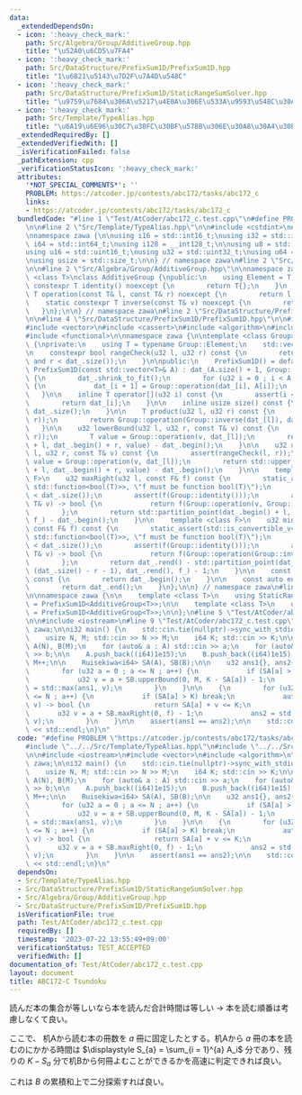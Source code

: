 ```yaml
---
data:
  _extendedDependsOn:
  - icon: ':heavy_check_mark:'
    path: Src/Algebra/Group/AdditiveGroup.hpp
    title: "\u52A0\u6CD5\u7FA4"
  - icon: ':heavy_check_mark:'
    path: Src/DataStructure/PrefixSum1D/PrefixSum1D.hpp
    title: "1\u6B21\u5143\u7D2F\u7A4D\u548C"
  - icon: ':heavy_check_mark:'
    path: Src/DataStructure/PrefixSum1D/StaticRangeSumSolver.hpp
    title: "\u9759\u7684\u306A\u5217\u4E0A\u306E\u533A\u9593\u548C\u30AF\u30A8\u30EA"
  - icon: ':heavy_check_mark:'
    path: Src/Template/TypeAlias.hpp
    title: "\u6A19\u6E96\u30C7\u30FC\u30BF\u578B\u306E\u30A8\u30A4\u30EA\u30A2\u30B9"
  _extendedRequiredBy: []
  _extendedVerifiedWith: []
  _isVerificationFailed: false
  _pathExtension: cpp
  _verificationStatusIcon: ':heavy_check_mark:'
  attributes:
    '*NOT_SPECIAL_COMMENTS*': ''
    PROBLEM: https://atcoder.jp/contests/abc172/tasks/abc172_c
    links:
    - https://atcoder.jp/contests/abc172/tasks/abc172_c
  bundledCode: "#line 1 \"Test/AtCoder/abc172_c.test.cpp\"\n#define PROBLEM \"https://atcoder.jp/contests/abc172/tasks/abc172_c\"\
    \n\n#line 2 \"Src/Template/TypeAlias.hpp\"\n\n#include <cstdint>\n#include <cstddef>\n\
    \nnamespace zawa {\n\nusing i16 = std::int16_t;\nusing i32 = std::int32_t;\nusing\
    \ i64 = std::int64_t;\nusing i128 = __int128_t;\n\nusing u8 = std::uint8_t;\n\
    using u16 = std::uint16_t;\nusing u32 = std::uint32_t;\nusing u64 = std::uint64_t;\n\
    \nusing usize = std::size_t;\n\n} // namespace zawa\n#line 2 \"Src/DataStructure/PrefixSum1D/StaticRangeSumSolver.hpp\"\
    \n\n#line 2 \"Src/Algebra/Group/AdditiveGroup.hpp\"\n\nnamespace zawa {\n\ntemplate\
    \ <class T>\nclass AdditiveGroup {\npublic:\n    using Element = T;\n    static\
    \ constexpr T identity() noexcept {\n        return T{};\n    }\n    static constexpr\
    \ T operation(const T& l, const T& r) noexcept {\n        return l + r;\n    }\n\
    \    static constexpr T inverse(const T& v) noexcept {\n        return -v;\n \
    \   }\n};\n\n} // namespace zawa\n#line 2 \"Src/DataStructure/PrefixSum1D/PrefixSum1D.hpp\"\
    \n\n#line 4 \"Src/DataStructure/PrefixSum1D/PrefixSum1D.hpp\"\n\n#include <cmath>\n\
    #include <vector>\n#include <cassert>\n#include <algorithm>\n#include <type_traits>\n\
    #include <functional>\n\nnamespace zawa {\n\ntemplate <class Group>\nclass PrefixSum1D\
    \ {\nprivate:\n    using T = typename Group::Element;\n    std::vector<T> dat_;\n\
    \n    constexpr bool rangeCheck(u32 l, u32 r) const {\n        return (l <= r\
    \ and r < dat_.size());\n    }\n\npublic:\n    PrefixSum1D() = default; \n   \
    \ PrefixSum1D(const std::vector<T>& A) : dat_(A.size() + 1, Group::identity())\
    \ {\n        dat_.shrink_to_fit();\n        for (u32 i = 0 ; i < A.size() ; i++)\
    \ {\n            dat_[i + 1] = Group::operation(dat_[i], A[i]);\n        }\n \
    \   }\n\n    inline T operator[](u32 i) const {\n        assert(i < dat_.size());\n\
    \        return dat_[i];\n    }\n\n    inline usize size() const {\n        return\
    \ dat_.size();\n    }\n\n    T product(u32 l, u32 r) const {\n        assert(rangeCheck(l,\
    \ r));\n        return Group::operation(Group::inverse(dat_[l]), dat_[r]);\n \
    \   }\n\n    u32 lowerBound(u32 l, u32 r, const T& v) const {\n        assert(rangeCheck(l,\
    \ r));\n        T value = Group::operation(v, dat_[l]);\n        return std::lower_bound(dat_.begin()\
    \ + l, dat_.begin() + r, value) - dat_.begin();\n    }\n\n    u32 upperBound(u32\
    \ l, u32 r, const T& v) const {\n        assert(rangeCheck(l, r));\n        T\
    \ value = Group::operation(v, dat_[l]);\n        return std::upper_bound(dat_.begin()\
    \ + l, dat_.begin() + r, value) - dat_.begin();\n    }\n\n    template <class\
    \ F>\n    u32 maxRight(u32 l, const F& f) const {\n        static_assert(std::is_convertible_v<decltype(f),\
    \ std::function<bool(T)>>, \"f must be function bool(T)\");\n        assert(l\
    \ < dat_.size());\n        assert(f(Group::identity()));\n        auto f_ = [&](const\
    \ T& v) -> bool {\n            return f(Group::operation(v, Group::inverse(dat_[l])));\n\
    \        };\n        return std::partition_point(dat_.begin() + l, dat_.end(),\
    \ f_) - dat_.begin();\n    }\n\n    template <class F>\n    u32 minLeft(u32 r,\
    \ const F& f) const {\n        static_assert(std::is_convertible_v<decltype(f),\
    \ std::function<bool(T)>>, \"f must be function bool(T)\");\n        assert(r\
    \ < dat_.size());\n        assert(f(Group::identity()));\n        auto f_ = [&](const\
    \ T& v) -> bool {\n            return f(Group::operation(Group::inverse(v), dat_[r]));\n\
    \        };\n        return dat_.rend() - std::partition_point(dat_.rbegin() +\
    \ (dat_.size() - r - 1), dat_.rend(), f_) - 1;\n    }\n\n    const auto begin()\
    \ const {\n        return dat_.begin();\n    }\n\n    const auto end() const {\n\
    \        return dat_.end();\n    }\n};\n\n} // namespace zawa\n#line 5 \"Src/DataStructure/PrefixSum1D/StaticRangeSumSolver.hpp\"\
    \n\nnamespace zawa {\n\n    template <class T>\n    using StaticRangeSumSolver\
    \ = PrefixSum1D<AdditiveGroup<T>>;\n\n    template <class T>\n    using Ruisekiwa\
    \ = PrefixSum1D<AdditiveGroup<T>>;\n\n};\n#line 5 \"Test/AtCoder/abc172_c.test.cpp\"\
    \n\n#include <iostream>\n#line 9 \"Test/AtCoder/abc172_c.test.cpp\"\n\nusing namespace\
    \ zawa;\n\ni32 main() {\n    std::cin.tie(nullptr)->sync_with_stdio(false);\n\n\
    \    usize N, M; std::cin >> N >> M;\n    i64 K; std::cin >> K;\n\n    std::vector<i64>\
    \ A(N), B(M);\n    for (auto& a : A) std::cin >> a;\n    for (auto& b : B) std::cin\
    \ >> b;\n\n    A.push_back((i64)1e15);\n    B.push_back((i64)1e15);\n    N++;\
    \ M++;\n\n    Ruisekiwa<i64> SA(A), SB(B);\n\n    u32 ans1{}, ans2{};\n\n    {\n\
    \        for (u32 a = 0 ; a <= N ; a++) {\n            if (SA[a] > K) break;\n\
    \            u32 v = a + SB.upperBound(0, M, K - SA[a]) - 1;\n            ans1\
    \ = std::max(ans1, v);\n        }\n    }\n\n    {\n        for (u32 a = 0 ; a\
    \ <= N ; a++) {\n            if (SA[a] > K) break;\n            auto f = [&](i64\
    \ v) -> bool {\n                return SA[a] + v <= K;\n            };\n     \
    \       u32 v = a + SB.maxRight(0, f) - 1;\n            ans2 = std::max(ans2,\
    \ v);\n        }\n    }\n\n    assert(ans1 == ans2);\n\n    std::cout << ans1\
    \ << std::endl;\n}\n"
  code: "#define PROBLEM \"https://atcoder.jp/contests/abc172/tasks/abc172_c\"\n\n\
    #include \"../../Src/Template/TypeAlias.hpp\"\n#include \"../../Src/DataStructure/PrefixSum1D/StaticRangeSumSolver.hpp\"\
    \n\n#include <iostream>\n#include <vector>\n#include <algorithm>\n\nusing namespace\
    \ zawa;\n\ni32 main() {\n    std::cin.tie(nullptr)->sync_with_stdio(false);\n\n\
    \    usize N, M; std::cin >> N >> M;\n    i64 K; std::cin >> K;\n\n    std::vector<i64>\
    \ A(N), B(M);\n    for (auto& a : A) std::cin >> a;\n    for (auto& b : B) std::cin\
    \ >> b;\n\n    A.push_back((i64)1e15);\n    B.push_back((i64)1e15);\n    N++;\
    \ M++;\n\n    Ruisekiwa<i64> SA(A), SB(B);\n\n    u32 ans1{}, ans2{};\n\n    {\n\
    \        for (u32 a = 0 ; a <= N ; a++) {\n            if (SA[a] > K) break;\n\
    \            u32 v = a + SB.upperBound(0, M, K - SA[a]) - 1;\n            ans1\
    \ = std::max(ans1, v);\n        }\n    }\n\n    {\n        for (u32 a = 0 ; a\
    \ <= N ; a++) {\n            if (SA[a] > K) break;\n            auto f = [&](i64\
    \ v) -> bool {\n                return SA[a] + v <= K;\n            };\n     \
    \       u32 v = a + SB.maxRight(0, f) - 1;\n            ans2 = std::max(ans2,\
    \ v);\n        }\n    }\n\n    assert(ans1 == ans2);\n\n    std::cout << ans1\
    \ << std::endl;\n}\n"
  dependsOn:
  - Src/Template/TypeAlias.hpp
  - Src/DataStructure/PrefixSum1D/StaticRangeSumSolver.hpp
  - Src/Algebra/Group/AdditiveGroup.hpp
  - Src/DataStructure/PrefixSum1D/PrefixSum1D.hpp
  isVerificationFile: true
  path: Test/AtCoder/abc172_c.test.cpp
  requiredBy: []
  timestamp: '2023-07-22 13:55:49+09:00'
  verificationStatus: TEST_ACCEPTED
  verifiedWith: []
documentation_of: Test/AtCoder/abc172_c.test.cpp
layout: document
title: ABC172-C Tsundoku
---
```


読んだ本の集合が等しいなら本を読んだ合計時間は等しい -> 本を読む順番は考慮しなくて良い。

ここで、 机Aから読む本の冊数を $a$ 冊に固定したとする。机Aから $a$ 冊の本を読むのにかかる時間は $\displaystyle S_{a} = \sum_{i = 1}^{a} A_i$ 分であり、残りの $K - S_{a}$ 分で机Bから何冊よむことができるかを高速に判定できれば良い。

これは $B$ の累積和上で二分探索すれば良い。
